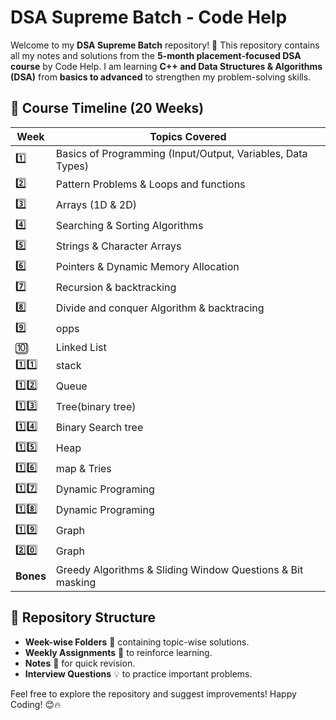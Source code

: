 # DSA Supreme Batch - Code Help

Welcome to my **DSA Supreme Batch** repository! 🚀 This repository contains all my notes and solutions from the **5-month placement-focused DSA course** by Code Help. I am learning **C++ and Data Structures & Algorithms (DSA)** from **basics to advanced** to strengthen my problem-solving skills.

## 📌 Course Timeline (20 Weeks)
| Week | Topics Covered |
|------|--------------|
| 1️⃣  | Basics of Programming (Input/Output, Variables, Data Types) |
| 2️⃣  | Pattern Problems & Loops  and functions|
| 3️⃣  | Arrays (1D & 2D) |
| 4️⃣  | Searching & Sorting Algorithms |
| 5️⃣  | Strings & Character Arrays |
| 6️⃣  | Pointers & Dynamic Memory Allocation |
| 7️⃣  | Recursion & backtracking|
| 8️⃣  | Divide and conquer Algorithm & backtracing|
| 9️⃣  | opps |
| 🔟  | Linked List |
| 1️⃣1️⃣ | stack |
| 1️⃣2️⃣ | Queue|
| 1️⃣3️⃣ | Tree(binary tree)|
| 1️⃣4️⃣ | Binary Search tree |
| 1️⃣5️⃣ | Heap |
| 1️⃣6️⃣ | map & Tries |
| 1️⃣7️⃣ | Dynamic Programing|
| 1️⃣8️⃣ | Dynamic Programing |
| 1️⃣9️⃣ | Graph |
| 2️⃣0️⃣ | Graph |
|**Bones** | Greedy Algorithms & Sliding Window Questions & Bit masking |
## 📁 Repository Structure
- **Week-wise Folders** 📂 containing topic-wise solutions.
- **Weekly Assignments** 📜 to reinforce learning.
- **Notes** 📝 for quick revision.
- **Interview Questions** 💡 to practice important problems.


Feel free to explore the repository and suggest improvements! Happy Coding! 😊🔥

